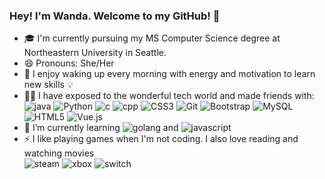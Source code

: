 ### Hey! I'm Wanda. Welcome to my GitHub! 👋

- 🎓 I'm currently pursuing my MS Computer Science degree at Northeastern University in Seattle. 
- 😄 Pronouns: She/Her
- 🎈 I enjoy waking up every morning with energy and motivation to learn new skills 💡
- 👩‍💻 I have exposed to the wonderful tech world and made friends with: <br />
![java](https://img.shields.io/badge/Java-ED8B00?style=for-the-badge&logo=java&logoColor=white) ![Python](https://img.shields.io/badge/python-3670A0?style=for-the-badge&logo=python&logoColor=ffdd54) ![c](https://img.shields.io/badge/C-00599C?style=for-the-badge&logo=c&logoColor=white) ![cpp](https://img.shields.io/badge/C%2B%2B-00599C?style=for-the-badge&logo=c%2B%2B&logoColor=white) ![CSS3](https://img.shields.io/badge/css3-%231572B6.svg?style=for-the-badge&logo=css3&logoColor=white) ![Git](https://img.shields.io/badge/git-%23F05033.svg?style=for-the-badge&logo=git&logoColor=white) ![Bootstrap](https://img.shields.io/badge/bootstrap-%23563D7C.svg?style=for-the-badge&logo=bootstrap&logoColor=white) ![MySQL](https://img.shields.io/badge/mysql-%2300f.svg?style=for-the-badge&logo=mysql&logoColor=white) ![HTML5](https://img.shields.io/badge/html5-%23E34F26.svg?style=for-the-badge&logo=html5&logoColor=white) ![Vue.js](https://img.shields.io/badge/vuejs-%2335495e.svg?style=for-the-badge&logo=vuedotjs&logoColor=%234FC08D)
- 🌱 I’m currently learning ![golang](https://img.shields.io/badge/Go-00ADD8?style=for-the-badge&logo=go&logoColor=white) and ![javascript](https://img.shields.io/badge/JavaScript-323330?style=for-the-badge&logo=javascript&logoColor=F7DF1E) 
- ⚡ I like playing games when I'm not coding. I also love reading and watching movies <br  />
![steam](https://img.shields.io/badge/Steam-000000?style=for-the-badge&logo=steam&logoColor=white) ![xbox](https://img.shields.io/badge/Xbox-107C10?style=for-the-badge&logo=xbox&logoColor=white) ![switch](https://img.shields.io/badge/Nintendo_Switch-E60012?style=for-the-badge&logo=nintendo-switch&logoColor=white) 
